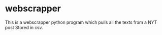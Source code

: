 # webscrapper

This is a webscrapper python program which pulls all the texts from a NYT post 
Stored in csv.
